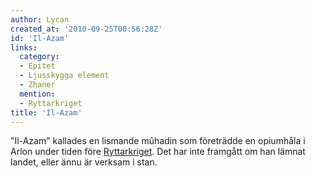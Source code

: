 ```yaml
---
author: Lycan
created_at: '2010-09-25T00:56:28Z'
id: 'Il-Azam'
links:
  category:
  - Epitet
  - Ljusskygga element
  - Zhaner
  mention:
  - Ryttarkriget
title: 'Il-Azam'
---
```


"Il-Azam" kallades en lismande mûhadin som företrädde en opiumhåla i Arlon under tiden före
[Ryttarkriget]. Det har inte framgått om han lämnat landet, eller ännu är verksam i stan.

  [Ryttarkriget]: Ryttarkriget